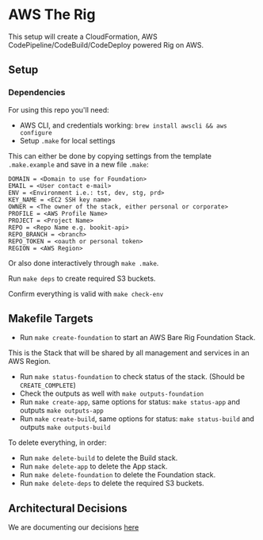 # AWS The Rig

This setup will create a CloudFormation, AWS CodePipeline/CodeBuild/CodeDeploy powered Rig on AWS.

## Setup

### Dependencies

For using this repo you'll need:

* AWS CLI, and credentials working: `brew install awscli && aws configure`
* Setup `.make` for local settings

This can either be done by copying settings from the template `.make.example`
and save in a new file `.make`:

```
DOMAIN = <Domain to use for Foundation>
EMAIL = <User contact e-mail>
ENV = <Environment i.e.: tst, dev, stg, prd>
KEY_NAME = <EC2 SSH key name>
OWNER = <The owner of the stack, either personal or corporate>
PROFILE = <AWS Profile Name>
PROJECT = <Project Name>
REPO = <Repo Name e.g. bookit-api>
REPO_BRANCH = <branch>
REPO_TOKEN = <oauth or personal token>
REGION = <AWS Region>
```

Or also done interactively through `make .make`.

Run `make deps` to create required S3 buckets.

Confirm everything is valid with `make check-env`

## Makefile Targets

* Run `make create-foundation` to start an AWS Bare Rig Foundation Stack.

This is the Stack that will be shared by all management and services in an AWS Region.

* Run `make status-foundation` to check status of the stack. (Should be `CREATE_COMPLETE`)
* Check the outputs as well with `make outputs-foundation`
* Run `make create-app`, same options for status: `make status-app` and outputs `make outputs-app`
* Run `make create-build`, same options for status: `make status-build` and outputs `make outputs-build`

To delete everything, in order:

* Run `make delete-build` to delete the Build stack.
* Run `make delete-app` to delete the App stack.
* Run `make delete-foundation` to delete the Foundation stack.
* Run `make delete-deps` to delete the required S3 buckets.

## Architectural Decisions

We are documenting our decisions [here](../master/docs/architecture/decisions/README.md)
